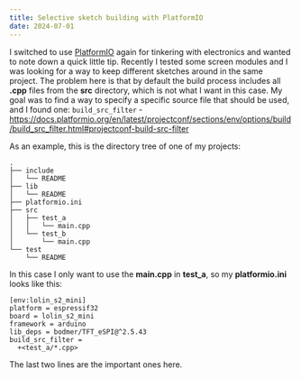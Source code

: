 ```yaml
---
title: Selective sketch building with PlatformIO
date: 2024-07-01
---
```


I switched to use [PlatformIO](https://platformio.org/platformio-ide) again for tinkering with electronics and wanted to note down a quick little tip. Recently I tested some screen modules and I was looking for a way to keep different sketches around in the same project. The problem here is that by default the build process includes all **.cpp** files from the **src** directory, which is not what I want in this case. My goal was to find a way to specify a specific source file that should be used, and I found one: `build_src_filter` - https://docs.platformio.org/en/latest/projectconf/sections/env/options/build/build_src_filter.html#projectconf-build-src-filter

As an example, this is the directory tree of one of my projects:

```
.
├── include
│   └── README
├── lib
│   └── README
├── platformio.ini
├── src
│   ├── test_a
│   │   └── main.cpp
│   └── test_b
│       └── main.cpp
└── test
    └── README
```

In this case I only want to use the **main.cpp** in **test_a**, so my **platformio.ini** looks like this:

```
[env:lolin_s2_mini]
platform = espressif32
board = lolin_s2_mini
framework = arduino
lib_deps = bodmer/TFT_eSPI@^2.5.43
build_src_filter =
  +<test_a/*.cpp>
```

The last two lines are the important ones here.

